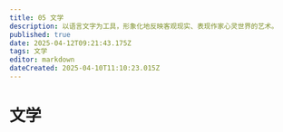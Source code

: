 ```yaml
---
title: 05 文学
description: 以语言文字为工具，形象化地反映客观现实、表现作家心灵世界的艺术。
published: true
date: 2025-04-12T09:21:43.175Z
tags: 文学
editor: markdown
dateCreated: 2025-04-10T11:10:23.015Z
---
```


# 文学
